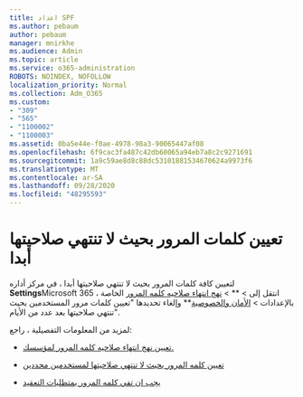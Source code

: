 ```yaml
---
title: اعداد SPF
ms.author: pebaum
author: pebaum
manager: mnirkhe
ms.audience: Admin
ms.topic: article
ms.service: o365-administration
ROBOTS: NOINDEX, NOFOLLOW
localization_priority: Normal
ms.collection: Adm_O365
ms.custom:
- "309"
- "565"
- "1100002"
- "1100003"
ms.assetid: 0ba5e44e-f0ae-4978-98a3-90065447af08
ms.openlocfilehash: 6f9cac3fa487c42db60065a94eb7a8c2c9271691
ms.sourcegitcommit: 1a9c59ae8d8c88dc53101881534670624a9973f6
ms.translationtype: MT
ms.contentlocale: ar-SA
ms.lasthandoff: 09/28/2020
ms.locfileid: "48295593"
---
```

# <a name="set-passwords-to-never-expire"></a>تعيين كلمات المرور بحيث لا تنتهي صلاحيتها أبدا

لتعيين كافة كلمات المرور بحيث لا تنتهي صلاحيتها أبدا ، في مركز أداره **Settings**Microsoft 365 ، انتقل إلى  >  **  >  [نهج انتهاء صلاحيه كلمه المرور](https://portal.microsoft.com/Adminportal/Home#/Settings/SecurityPrivacy/:/Settings/L1/PasswordPolicy) الخاصة بالإعدادات > [الأمان والخصوصية](https://portal.office.com/adminportal/home#/settings/security)** وإلغاء تحديدها "تعيين كلمات مرور المستخدمين بحيث تنتهي صلاحيتها بعد عدد من الأيام".
  
لمزيد من المعلومات التفصيلية ، راجع:

- [تعيين نهج انتهاء صلاحيه كلمه المرور لمؤسسك.](https://docs.microsoft.com/microsoft-365/admin/manage/set-password-expiration-policy)
  
- [تعيين كلمه المرور بحيث لا تنتهي صلاحيتها لمستخدمين محددين](https://docs.microsoft.com/microsoft-365/admin/add-users/set-password-to-never-expire)

- [يجب ان تفي كلمه المرور بمتطلبات التعقيد](https://docs.microsoft.com/windows/security/threat-protection/security-policy-settings/password-must-meet-complexity-requirements)
  